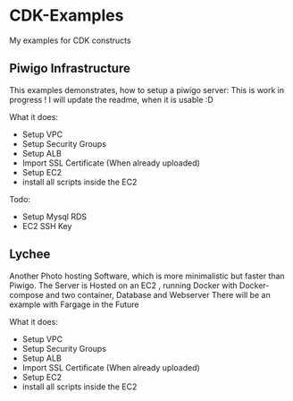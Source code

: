 # CDK-Examples
My examples for CDK constructs


## Piwigo Infrastructure

This examples demonstrates, how to setup a piwigo server:
This is work in progress ! 
I will update the readme, when it is usable :D 

What it does:
- Setup VPC
- Setup Security Groups
- Setup ALB
- Import SSL Certificate (When already uploaded)
- Setup EC2
- install all scripts inside the EC2

Todo:
- Setup Mysql RDS
- EC2 SSH Key

## Lychee
Another Photo hosting Software, which is more minimalistic but faster than Piwigo.
The Server is Hosted on an EC2 , running Docker with Docker-compose and two container, Database and Webserver
There will be an example with Fargage in the Future

What it does:
- Setup VPC
- Setup Security Groups
- Setup ALB
- Import SSL Certificate (When already uploaded)
- Setup EC2
- install all scripts inside the EC2




